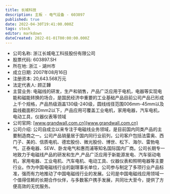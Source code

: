```yaml
---
title: 长城科技
description: 主板 - 电气设备 - 603897
published: true
date: 2022-04-30T19:41:00.000Z
tags: stock
editor: markdown
dateCreated: 2022-01-01T00:00:00.000Z
---
```


- 公司名称: 浙江长城电工科技股份有限公司
- 股票代码: 603897.SH
- 所在地: 浙江 - 湖州市
- 成立日期: 2007年08月16日
- 注册资本: 20,643.568万元
- 法定代表人: 顾正韡
- 主营业务: 电磁线的研发，生产和销售，产品广泛应用于电机，电器等实现电能和磁能转换的场合，是国民经济中重要的工业基础产品目前公司产品已形成上千个规格，产品热级涵盖130级-240级，圆线线径范围006mm-45mm以及扁线截面积20mm2以下，产品应用可覆盖工业电机，家用电器，汽车电机，电动工具，仪器仪表等领域
- 公司官网: [www.grandwall.com.cn](www.grandwall.com.cn)
- 公司介绍: 公司自成立以来专注于电磁线业务领域，是目前国内同类产品的主要制造商之一。公司产品销量居于国内同行业前列，公司客户包括法雷奥、西门子、美的、信质电机、德宏股份、微光股份、博世、松下、海尔、雷勃电气、正泰电器、SEW、卧龙电气和惠而浦等知名国际国内厂商。公司长期专一地致力于电磁线产品的研发和生产,产品广泛应用于新能源发电、汽车驱动电机，家用电器、工业电机、汽车电机、电动工具、仪器仪表和照明电器等主要行业。作为中国电磁线行业的副理事长单位，公司参与制定了多项行业产品标准，强而有力地推动了中国电磁线行业的发展。公司是中国电磁线应用领域一个值得信赖的长期合作伙伴，与多数客户携手发展，共同壮大至今，提供了方便高效的无忧服务。


